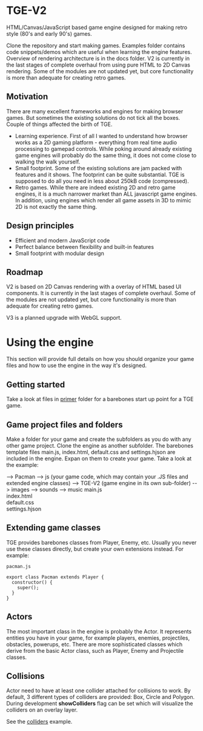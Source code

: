 # TGE-V2
HTML/Canvas/JavaScript based game engine designed for making retro style (80's and early 90's) games.

Clone the repository and start making games. Examples folder contains code snippets/demos which are useful when learning the engine features. Overview of rendering architecture is in the docs folder. V2 is currently in the last stages of complete overhaul from using pure HTML to 2D Canvas rendering. Some of the modules are not updated yet, but core functionality is more than adequate for creating retro games.

## Motivation
There are many excellent frameworks and engines for making browser games. But sometimes the existing solutions do not tick all the boxes. Couple of things affected the birth of TGE.
- Learning experience. First of all I wanted to understand how browser works as a 2D gaming platform - everything from real time audio processing to gamepad controls. While poking around already existing game engines will probably do the same thing, it does not come close to walking the walk yourself.
- Small footprint. Some of the existing solutions are jam packed with features and it shows. The footprint can be quite substantial. TGE is supposed to do all you need in less about 250kB code (compressed).
- Retro games. While there are indeed existing 2D and retro game engines, it is a much narrower market than ALL javascript game engines. In addition, using engines which render all game assets in 3D to mimic 2D is not exactly the same thing.

## Design principles
- Efficient and modern JavaScript code
- Perfect balance between flexibility and built-in features
- Small footprint with modular design
 
## Roadmap
V2 is based on 2D Canvas rendering with a overlay of HTML based UI components. It is currently in the last stages of complete overhaul. Some of the modules are not updated yet, but core functionality is more than adequate for creating retro games.

V3 is a planned upgrade with WebGL support. 

# Using the engine

This section will provide full details on how you should organize your game files and how to use the engine in the way it's designed.

## Getting started

Take a look at files in [primer](/primer/) folder for a barebones start up point for a TGE game.

## Game project files and folders

Make a folder for your game and create the subfolders as you do with any other game project. Clone the engine as another subfolder.
The barebones template files main.js, index.html, default.css and settings.hjson are included in the engine. Expan on them to create your game.
Take a look at the example:

--> Pacman
  --> js            (your game code, which may contain your .JS files and extended engine classes)
  --> TGE-V2        (game engine in its own sub-folder)
  --> images
  --> sounds
  --> music
  main.js           
  index.html        
  default.css       
  settings.hjson

## Extending game classes

TGE provides barebones classes from Player, Enemy, etc. Usually you never use these classes directly, but create your own extensions instead.
For example:

```
pacman.js

export class Pacman extends Player {
  constructor() {
    super();
  }
}
```

## Actors

The most important class in the engine is probably the Actor. It represents entities you have in your game, for example players, enemies, projectiles, obstacles, powerups, etc.
There are more sophisticated classes which derive from the basic Actor class, such as Player, Enemy and Projectile classes.

## Collisions

Actor need to have at least one collider attached for collisions to work. By default, 3 different types of colliders are provided: Box, Circle and Polygon. During development **showColliders** flag can be set which will visualize the colliders on an overlay layer.

See the [colliders](/examples/colliders/colliders-demo.js) example.
